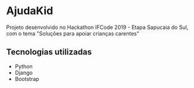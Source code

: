 # AjudaKid

Projeto desenvolvido no Hackathon IFCode 2019 - Etapa Sapucaia do Sul, com o tema "Soluções para apoiar crianças carentes"

## Tecnologias utilizadas
- Python
- Django
- Bootstrap

